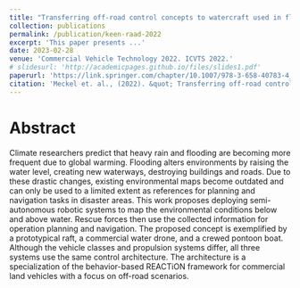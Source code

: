 ```yaml
---
title: "Transferring off-road control concepts to watercraft used in flooded areas."
collection: publications
permalink: /publication/keen-raad-2022
excerpt: 'This paper presents ...'
date: 2023-02-28
venue: 'Commercial Vehicle Technology 2022. ICVTS 2022.'
# slidesurl: 'http://academicpages.github.io/files/slides1.pdf'
paperurl: 'https://link.springer.com/chapter/10.1007/978-3-658-40783-4_9'
citation: 'Meckel et. al., (2022). &quot; Transferring off-road control concepts to watercraft used in flooded areas.&quot; <i>Commercial Vehicle Technology 2022. ICVTS 2022.</i>. pp. 121-136(1).'
---
```


Abstract
===
Climate researchers predict that heavy rain and flooding are becoming more frequent due to global warming. Flooding alters environments by raising the water level, creating new waterways, destroying buildings and roads. Due to these drastic changes, existing environmental maps become outdated and can only be used to a limited extent as references for planning and navigation tasks in disaster areas. This work proposes deploying semi-autonomous robotic systems to map the environmental conditions below and above water. Rescue forces then use the collected information for operation planning and navigation. The proposed concept is exemplified by a prototypical raft, a commercial water drone, and a crewed pontoon boat. Although the vehicle classes and propulsion systems differ, all three systems use the same control architecture. The architecture is a specialization of the behavior-based REACTiON framework for commercial land vehicles with a focus on off-road scenarios.
